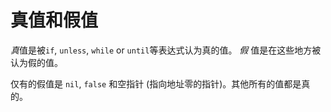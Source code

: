 # 真值和假值

*真*值是被`if`, `unless`, `while` or `until`等表达式认为真的值。 *假* 值是在这些地方被认为假的值。

仅有的假值是 `nil`, `false` 和空指针 (指向地址零的指针)。其他所有的值都是真的。
